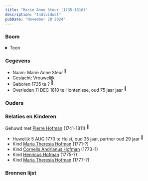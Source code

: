 ```yaml
---
title: "Marie Anne Steur (1735-1810)"
description: "Individual"
pubDate: "November 20 2024"
---
```


### Boom
<details><summary>Toon</summary>

![test](https://www.plantuml.com/plantuml/svg/dPJ1JkCm48RlVeeHFUofKj9iIAcgGjjDbrs9LRN0OOLGvSH3QzMnAziHgb3VdGc9IWaITBdPdh7dy_o_VU4yjxui57DhgJVSyW8odg-NrfHQJ8qo5hpbsb48jMShAH1oQNE5zHYBZTz2WKM6rjLBpgD5uxSRP0Udveex1qyC02R62hGtAvclDJet71PSwj488hPZx1lCNqevnkej9rVSIeInrWZN7ajx0jp1ho08ubFOx-tC9ccKHbJWwK6Y4ZiO3ZAURHUPyLxXO0HX4iLmVX1swrAf1TTYaLlZN6O8fieBuKSwXR0V1d1fj4SjdSCAhU6PIxGMAVPGSFqA4mDqqcWMpoOVGdmF3q_zdAO7uzkV5KtubgQ16GuUKGYfbvGRrwb94hnGpOYg5q17oUNARr4fyqXakyEsShXPaLYE1gthdFRXY9xsu6hyjwf8FIDyJbxw_4hdfCAUOcgiHYKTwIk8HvVk7SdPSOqbb7yLIlHLb4lKLkRl0PBW681U7txV_ga0ugy2VAm8zVWObqTmdSuhZEI_CPetrUqsrc6DhryN6ajr6ukqvcTlvqahFmbPuwpk7NqK0lNzVcCZT2kGr0WaG3iGCdQ1Mj37zGm0)
</details>

### Gegevens
- Naam: Marie Anne Steur <sup><a href="../s00074/" style="text-decoration:none" title="Overlijden Pierre Hofman 12-8-1811">:link:</a></sup>
- Geslacht: Vrouwelijk
- Geboren 1735 te ? <sup><a href="../s00094/" style="text-decoration:none" title="Overlijden Anne Marie Stuur 11-12-1810">:link:</a></sup>
- Overleden 11 DEC 1810 te Hontenisse, oud 75 jaar jaar <sup><a href="../s00094/" style="text-decoration:none" title="Overlijden Anne Marie Stuur 11-12-1810">:link:</a></sup>

### Ouders

### Relaties en Kinderen

Gehuwd met [Pierre Hofman](../i00055/) (1741-1811) <sup><a href="../s00089/" style="text-decoration:none" title="Huwelijk Pieter Hofman en Maria Anna Steur 05-08-1770 ">:link:</a></sup>
- Huwelijk 5 AUG 1770 te Hulst, oud 35 jaar, partner oud 29 jaar <sup><a href="../s00089/" style="text-decoration:none" title="Huwelijk Pieter Hofman en Maria Anna Steur 05-08-1770 ">:link:</a></sup>
- Kind [Maria Theresia Hofman](../i00068/) (1771-?)
- Kind [Cornelis Andrianus Hofman](../i00069/) (1773-?)
- Kind [Henricus Hofman](../i00070/) (1775-?)
- Kind [Maria Theresia Hofman](../i00071/) (1777-?)

### Bronnen lijst